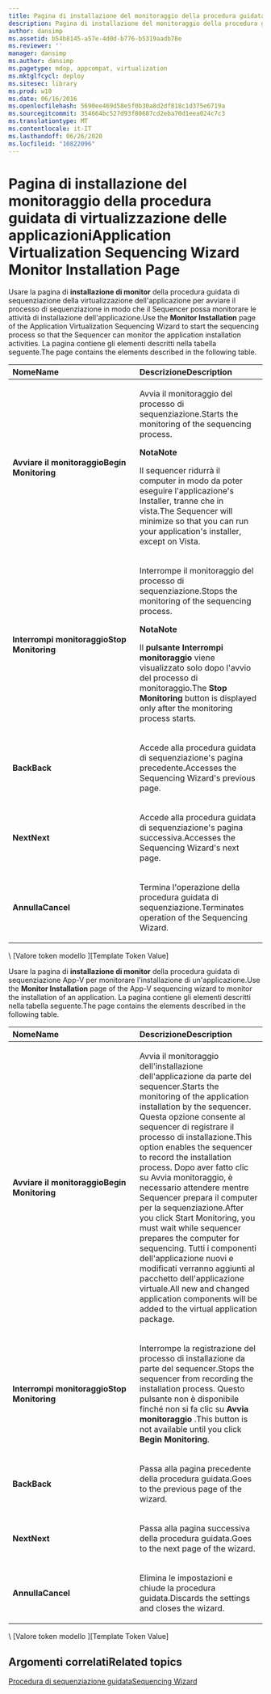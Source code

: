 ```yaml
---
title: Pagina di installazione del monitoraggio della procedura guidata di virtualizzazione delle applicazioni
description: Pagina di installazione del monitoraggio della procedura guidata di virtualizzazione delle applicazioni
author: dansimp
ms.assetid: b54b8145-a57e-4d0d-b776-b5319aadb78e
ms.reviewer: ''
manager: dansimp
ms.author: dansimp
ms.pagetype: mdop, appcompat, virtualization
ms.mktglfcycl: deploy
ms.sitesec: library
ms.prod: w10
ms.date: 06/16/2016
ms.openlocfilehash: 5690ee469d58e5f0b30a8d2df818c1d375e6719a
ms.sourcegitcommit: 354664bc527d93f80687cd2eba70d1eea024c7c3
ms.translationtype: MT
ms.contentlocale: it-IT
ms.lasthandoff: 06/26/2020
ms.locfileid: "10822096"
---
```

# <span data-ttu-id="9c177-103">Pagina di installazione del monitoraggio della procedura guidata di virtualizzazione delle applicazioni</span><span class="sxs-lookup"><span data-stu-id="9c177-103">Application Virtualization Sequencing Wizard Monitor Installation Page</span></span>


<span data-ttu-id="9c177-104">Usare la pagina di **installazione di monitor** della procedura guidata di sequenziazione della virtualizzazione dell'applicazione per avviare il processo di sequenziazione in modo che il Sequencer possa monitorare le attività di installazione dell'applicazione.</span><span class="sxs-lookup"><span data-stu-id="9c177-104">Use the **Monitor Installation** page of the Application Virtualization Sequencing Wizard to start the sequencing process so that the Sequencer can monitor the application installation activities.</span></span> <span data-ttu-id="9c177-105">La pagina contiene gli elementi descritti nella tabella seguente.</span><span class="sxs-lookup"><span data-stu-id="9c177-105">The page contains the elements described in the following table.</span></span>

<table>
<colgroup>
<col width="50%" />
<col width="50%" />
</colgroup>
<thead>
<tr class="header">
<th align="left"><span data-ttu-id="9c177-106">Nome</span><span class="sxs-lookup"><span data-stu-id="9c177-106">Name</span></span></th>
<th align="left"><span data-ttu-id="9c177-107">Descrizione</span><span class="sxs-lookup"><span data-stu-id="9c177-107">Description</span></span></th>
</tr>
</thead>
<tbody>
<tr class="odd">
<td align="left"><p><strong><span data-ttu-id="9c177-108">Avviare il monitoraggio</span><span class="sxs-lookup"><span data-stu-id="9c177-108">Begin Monitoring</span></span></strong></p></td>
<td align="left"><p><span data-ttu-id="9c177-109">Avvia il monitoraggio del processo di sequenziazione.</span><span class="sxs-lookup"><span data-stu-id="9c177-109">Starts the monitoring of the sequencing process.</span></span></p>
<div class="alert">
<strong><span data-ttu-id="9c177-110">Nota</span><span class="sxs-lookup"><span data-stu-id="9c177-110">Note</span></span></strong><br/><p><span data-ttu-id="9c177-111">Il sequencer ridurrà il computer in modo da poter eseguire l'applicazione&#39;s Installer, tranne che in vista.</span><span class="sxs-lookup"><span data-stu-id="9c177-111">The Sequencer will minimize so that you can run your application&#39;s installer, except on Vista.</span></span></p>
</div>
<div>

</div></td>
</tr>
<tr class="even">
<td align="left"><p><strong><span data-ttu-id="9c177-112">Interrompi monitoraggio</span><span class="sxs-lookup"><span data-stu-id="9c177-112">Stop Monitoring</span></span></strong></p></td>
<td align="left"><p><span data-ttu-id="9c177-113">Interrompe il monitoraggio del processo di sequenziazione.</span><span class="sxs-lookup"><span data-stu-id="9c177-113">Stops the monitoring of the sequencing process.</span></span></p>
<div class="alert">
<strong><span data-ttu-id="9c177-114">Nota</span><span class="sxs-lookup"><span data-stu-id="9c177-114">Note</span></span></strong><br/><p><span data-ttu-id="9c177-115">Il <strong> pulsante Interrompi monitoraggio </strong> viene visualizzato solo dopo l'avvio del processo di monitoraggio.</span><span class="sxs-lookup"><span data-stu-id="9c177-115">The <strong>Stop Monitoring</strong> button is displayed only after the monitoring process starts.</span></span></p>
</div>
<div>

</div></td>
</tr>
<tr class="odd">
<td align="left"><p><strong><span data-ttu-id="9c177-116">Back</span><span class="sxs-lookup"><span data-stu-id="9c177-116">Back</span></span></strong></p></td>
<td align="left"><p><span data-ttu-id="9c177-117">Accede alla procedura guidata di sequenziazione&#39;s pagina precedente.</span><span class="sxs-lookup"><span data-stu-id="9c177-117">Accesses the Sequencing Wizard&#39;s previous page.</span></span></p></td>
</tr>
<tr class="even">
<td align="left"><p><strong><span data-ttu-id="9c177-118">Next</span><span class="sxs-lookup"><span data-stu-id="9c177-118">Next</span></span></strong></p></td>
<td align="left"><p><span data-ttu-id="9c177-119">Accede alla procedura guidata di sequenziazione&#39;s pagina successiva.</span><span class="sxs-lookup"><span data-stu-id="9c177-119">Accesses the Sequencing Wizard&#39;s next page.</span></span></p></td>
</tr>
<tr class="odd">
<td align="left"><p><strong><span data-ttu-id="9c177-120">Annulla</span><span class="sxs-lookup"><span data-stu-id="9c177-120">Cancel</span></span></strong></p></td>
<td align="left"><p><span data-ttu-id="9c177-121">Termina l'operazione della procedura guidata di sequenziazione.</span><span class="sxs-lookup"><span data-stu-id="9c177-121">Terminates operation of the Sequencing Wizard.</span></span></p></td>
</tr>
</tbody>
</table>



<span data-ttu-id="9c177-122">\ [Valore token modello \]</span><span class="sxs-lookup"><span data-stu-id="9c177-122">\[Template Token Value\]</span></span>

<span data-ttu-id="9c177-123">Usare la pagina di **installazione di monitor** della procedura guidata di sequenziazione App-V per monitorare l'installazione di un'applicazione.</span><span class="sxs-lookup"><span data-stu-id="9c177-123">Use the **Monitor Installation** page of the App-V sequencing wizard to monitor the installation of an application.</span></span> <span data-ttu-id="9c177-124">La pagina contiene gli elementi descritti nella tabella seguente.</span><span class="sxs-lookup"><span data-stu-id="9c177-124">The page contains the elements described in the following table.</span></span>

<table>
<colgroup>
<col width="50%" />
<col width="50%" />
</colgroup>
<thead>
<tr class="header">
<th align="left"><span data-ttu-id="9c177-125">Nome</span><span class="sxs-lookup"><span data-stu-id="9c177-125">Name</span></span></th>
<th align="left"><span data-ttu-id="9c177-126">Descrizione</span><span class="sxs-lookup"><span data-stu-id="9c177-126">Description</span></span></th>
</tr>
</thead>
<tbody>
<tr class="odd">
<td align="left"><p><strong><span data-ttu-id="9c177-127">Avviare il monitoraggio</span><span class="sxs-lookup"><span data-stu-id="9c177-127">Begin Monitoring</span></span></strong></p></td>
<td align="left"><p><span data-ttu-id="9c177-128">Avvia il monitoraggio dell'installazione dell'applicazione da parte del sequencer.</span><span class="sxs-lookup"><span data-stu-id="9c177-128">Starts the monitoring of the application installation by the sequencer.</span></span> <span data-ttu-id="9c177-129">Questa opzione consente al sequencer di registrare il processo di installazione.</span><span class="sxs-lookup"><span data-stu-id="9c177-129">This option enables the sequencer to record the installation process.</span></span> <span data-ttu-id="9c177-130">Dopo aver fatto clic su Avvia monitoraggio, è necessario attendere mentre Sequencer prepara il computer per la sequenziazione.</span><span class="sxs-lookup"><span data-stu-id="9c177-130">After you click Start Monitoring, you must wait while sequencer prepares the computer for sequencing.</span></span> <span data-ttu-id="9c177-131">Tutti i componenti dell'applicazione nuovi e modificati verranno aggiunti al pacchetto dell'applicazione virtuale.</span><span class="sxs-lookup"><span data-stu-id="9c177-131">All new and changed application components will be added to the virtual application package.</span></span></p></td>
</tr>
<tr class="even">
<td align="left"><p><strong><span data-ttu-id="9c177-132">Interrompi monitoraggio</span><span class="sxs-lookup"><span data-stu-id="9c177-132">Stop Monitoring</span></span></strong></p></td>
<td align="left"><p><span data-ttu-id="9c177-133">Interrompe la registrazione del processo di installazione da parte del sequencer.</span><span class="sxs-lookup"><span data-stu-id="9c177-133">Stops the sequencer from recording the installation process.</span></span> <span data-ttu-id="9c177-134">Questo pulsante non è disponibile finché non si fa clic su <strong> Avvia monitoraggio </strong> .</span><span class="sxs-lookup"><span data-stu-id="9c177-134">This button is not available until you click <strong>Begin Monitoring</strong>.</span></span></p></td>
</tr>
<tr class="odd">
<td align="left"><p><strong><span data-ttu-id="9c177-135">Back</span><span class="sxs-lookup"><span data-stu-id="9c177-135">Back</span></span></strong></p></td>
<td align="left"><p><span data-ttu-id="9c177-136">Passa alla pagina precedente della procedura guidata.</span><span class="sxs-lookup"><span data-stu-id="9c177-136">Goes to the previous page of the wizard.</span></span></p></td>
</tr>
<tr class="even">
<td align="left"><p><strong><span data-ttu-id="9c177-137">Next</span><span class="sxs-lookup"><span data-stu-id="9c177-137">Next</span></span></strong></p></td>
<td align="left"><p><span data-ttu-id="9c177-138">Passa alla pagina successiva della procedura guidata.</span><span class="sxs-lookup"><span data-stu-id="9c177-138">Goes to the next page of the wizard.</span></span></p></td>
</tr>
<tr class="odd">
<td align="left"><p><strong><span data-ttu-id="9c177-139">Annulla</span><span class="sxs-lookup"><span data-stu-id="9c177-139">Cancel</span></span></strong></p></td>
<td align="left"><p><span data-ttu-id="9c177-140">Elimina le impostazioni e chiude la procedura guidata.</span><span class="sxs-lookup"><span data-stu-id="9c177-140">Discards the settings and closes the wizard.</span></span></p></td>
</tr>
</tbody>
</table>



<span data-ttu-id="9c177-141">\ [Valore token modello \]</span><span class="sxs-lookup"><span data-stu-id="9c177-141">\[Template Token Value\]</span></span>

## <span data-ttu-id="9c177-142">Argomenti correlati</span><span class="sxs-lookup"><span data-stu-id="9c177-142">Related topics</span></span>


[<span data-ttu-id="9c177-143">Procedura di sequenziazione guidata</span><span class="sxs-lookup"><span data-stu-id="9c177-143">Sequencing Wizard</span></span>](sequencing-wizard.md)









